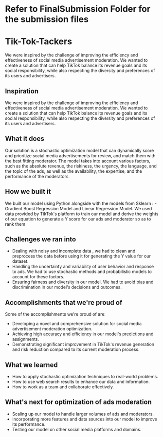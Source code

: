 # Refer to FinalSubmission Folder for the submission files 
# Tik-Tok-Tackers
We were inspired by the challenge of improving the efficiency and effectiveness of social media advertisement moderation. We wanted to create a solution that can help TikTok balance its revenue goals and its social responsibility, while also respecting the diversity and preferences of its users and advertisers.


## Inspiration
We were inspired by the challenge of improving the efficiency and effectiveness of social media advertisement moderation. We wanted to create a solution that can help TikTok balance its revenue goals and its social responsibility, while also respecting the diversity and preferences of its users and advertisers.

## What it does
Our solution is a stochastic optimization model that can dynamically score and prioritize social media advertisements for review, and match them with the best fitting moderator. The model takes into account various factors, such as the absolute revenue, the riskiness, the urgency, the language, and the topic of the ads, as well as the availability, the expertise, and the performance of the moderators. 

## How we built it
We built our model using Python alongside with the models from Sklearn : -Gradient Boost Regression Model and Linear Regression Model. We used data provided by TikTok's platform to train our model and derive the weights of our equation to generate a Y score for our ads and moderator so as to rank them

## Challenges we ran into
- Dealing with noisy and incomplete data , we had to clean and preprocess the data before using it for generating the Y value for our dataset.
- Handling the uncertainty and variability of user behavior and response to ads. We had to use stochastic methods and probabilistic models to account for these factors.
- Ensuring fairness and diversity in our model. We had to avoid bias and discrimination in our model's decisions and outcomes.

## Accomplishments that we're proud of
Some of the accomplishments we're proud of are:
- Developing a novel and comprehensive solution for social media advertisement moderation optimization.
- Achieving high accuracy and efficiency in our model's predictions and assignments.
- Demonstrating significant improvement in TikTok's revenue generation and risk reduction compared to its current moderation process.

## What we learned
- How to apply stochastic optimization techniques to real-world problems.
- How to use web search results to enhance our data and information.
- How to work as a team and collaborate effectively.

## What's next for optimization of ads moderation
- Scaling up our model to handle larger volumes of ads and moderators.
- Incorporating more features and data sources into our model to improve its performance.
- Testing our model on other social media platforms and domains.
